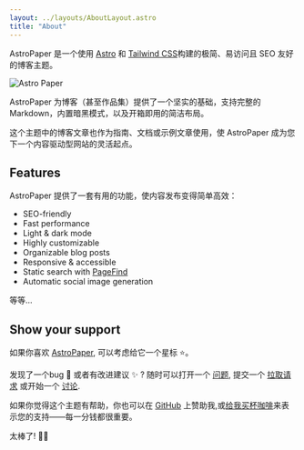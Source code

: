 ```yaml
---
layout: ../layouts/AboutLayout.astro
title: "About"
---
```


AstroPaper 是一个使用 [Astro](https://astro.build/) 和 [Tailwind CSS](https://tailwindcss.com/)构建的极简、易访问且 SEO 友好的博客主题。

![Astro Paper](public/astropaper-og.jpg)

AstroPaper 为博客（甚至作品集）提供了一个坚实的基础，支持完整的 Markdown，内置暗黑模式，以及开箱即用的简洁布局。

这个主题中的博客文章也作为指南、文档或示例文章使用，使 AstroPaper 成为您下一个内容驱动型网站的灵活起点。

## Features

AstroPaper 提供了一套有用的功能，使内容发布变得简单高效：

- SEO-friendly
- Fast performance
- Light & dark mode
- Highly customizable
- Organizable blog posts
- Responsive & accessible
- Static search with [PageFind](https://pagefind.app/)
- Automatic social image generation

等等...

## Show your support

如果你喜欢 [AstroPaper](https://github.com/satnaing/astro-paper), 可以考虑给它一个星标 ⭐️。

发现了一个bug 🐛 或者有改进建议 ✨ ? 随时可以打开一个 [问题](https://github.com/satnaing/astro-paper/issues), 提交一个 [拉取请求](https://github.com/satnaing/astro-paper/pulls) 或开始一个 [讨论](https://github.com/satnaing/astro-paper/discussions).

如果你觉得这个主题有帮助，你也可以在 [GitHub](https://github.com/SETIX-A) 上赞助我,或[给我买杯咖啡](https://afdian.com/a/SETIX/plan)来表示您的支持——每一分钱都很重要。

太棒了! 🙏🏼
